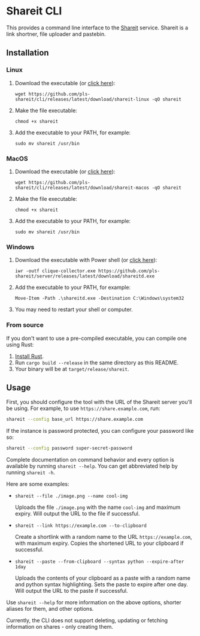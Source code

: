 # Shareit CLI

This provides a command line interface to the
[Shareit](https://github.com/pls-shareit/server) service. Shareit is a link
shortner, file uploader and pastebin.

## Installation

### Linux

 1. Download the executable
    (or [click here](https://github.com/pls-shareit/cli/releases/latest/download/shareit-linux)):

    `wget https://github.com/pls-shareit/cli/releases/latest/download/shareit-linux -qO shareit`
 2. Make the file executable:

    `chmod +x shareit`
 3. Add the executable to your PATH, for example:

    `sudo mv shareit /usr/bin`

### MacOS

 1. Download the executable
    (or [click here](https://github.com/pls-shareit/cli/releases/latest/download/shareit-macos)):

    `wget https://github.com/pls-shareit/cli/releases/latest/download/shareit-macos -qO shareit`
 2. Make the file executable:

    `chmod +x shareit`
 3. Add the executable to your PATH, for example:

    `sudo mv shareit /usr/bin`

### Windows

 1. Download the executable with Power shell
    (or [click here](https://github.com/pls-shareit/server/releases/latest/download/shareitd.exe)):

    `iwr -outf clique-collector.exe https://github.com/pls-shareit/server/releases/latest/download/shareitd.exe`
 2. Add the executable to your PATH, for example:

    `Move-Item -Path .\shareitd.exe -Destination C:\Windows\system32`
 3. You may need to restart your shell or computer.

### From source

If you don't want to use a pre-compiled executable, you can compile one using
Rust:

 1. [Install Rust](https://www.rust-lang.org/tools/install).
 2. Run `cargo build --release` in the same directory as this README.
 3. Your binary will be at `target/release/shareit`.

## Usage

First, you should configure the tool with the URL of the Shareit server you'll
be using. For example, to use `https://share.example.com`, run:

```bash
shareit --config base_url https://share.example.com
```

If the instance is password protected, you can configure your password
like so:

```bash
shareit --config password super-secret-password
```

Complete documentation on command behavior and every option is available by
running `shareit --help`. You can get abbreviated help by running `shareit -h`.

Here are some examples:

- `shareit --file ./image.png --name cool-img`

  Uploads the file `./image.png` with the name `cool-img` and maximum expiry.
  Will output the URL to the file if successful.

- `shareit --link https://example.com --to-clipboard`

  Create a shortlink with a random name to the URL `https://example.com`, with
  maximum expiry. Copies the shortened URL to your clipboard if successful.

- `shareit --paste --from-clipboard --syntax python --expire-after 1day`

  Uploads the contents of your clipboard as a paste with a random name and
  python syntax highlighting. Sets the paste to expire after one day. Will
  output the URL to the paste if successful.

Use `shareit --help` for more information on the above options, shorter
aliases for them, and other options.

Currently, the CLI does not support deleting, updating or fetching information
on shares - only creating them.
